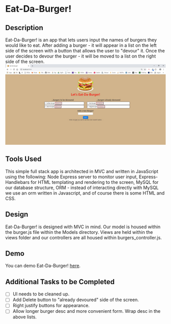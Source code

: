 # Eat-Da-Burger!

## Description
Eat-Da-Burger! is an app that lets users input the names of burgers they would like to eat. After adding a burger - it will appear in a list on the left side of the screen with a button that allows the user to "devour" it. Once the user decides to devour the burger - it will be moved to a list on the  right side of the screen. 
![](/public/assets/img/EatDaBurger_Main_Screen.PNG)

## Tools Used
This simple full stack app is architected in MVC and written in JavaScript using the following:
Node Express server to monitor user input,
Express-Handlebars for HTML templating and rendering to the screen,
MySQL for our database structure,
ORM - instead of interacting directly with MySQL we use an orm written in Javascript,
and of course there is some HTML and CSS.

## Design
Eat-Da-Burger! is designed with MVC in mind. Our model is housed within the burger.js file within the Models directory. Views are held within the views folder and our controllers are all housed within burgers_controller.js. 

## Demo
You can demo Eat-Da-Burger! [here]().

## Additional Tasks to be Completed
- [ ] UI needs to be cleaned up.
- [ ] Add Delete button to "already devoured" side of the screen.
- [ ] Right justify buttons for appearance.
- [ ] Allow longer burger desc and more convenient form. Wrap desc in the above lists.